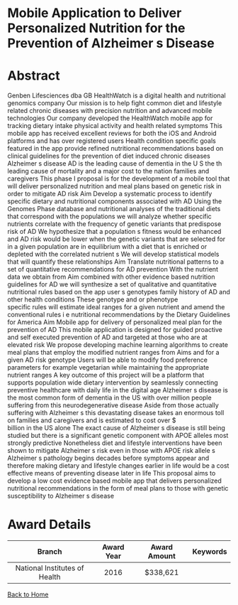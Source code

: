 
Mobile Application to Deliver Personalized Nutrition for the Prevention of Alzheimer s Disease
==============================================================================================

# Abstract


Genben Lifesciences  dba GB HealthWatch  is a digital health and nutritional genomics company  Our
mission is to help fight common  diet  and lifestyle related chronic diseases with precision nutrition and
advanced mobile technologies  Our company developed the HealthWatch     mobile app for tracking
dietary intake  physical activity and health related symptoms  This mobile app has received excellent
reviews for both the iOS and Android platforms and has over        registered users  Health condition 
specific goals featured in the app provide refined nutritional recommendations based on clinical
guidelines for the prevention of diet induced  chronic diseases  Alzheimer s disease  AD  is the leading
cause of dementia in the U S   the  th leading cause of mortality and a major cost to the nation  families
and caregivers  This phase I proposal is for the development of a mobile tool that will deliver
personalized nutrition and meal plans based on genetic risk in order to mitigate AD risk 
Aim    Develop a systematic process to identify specific dietary and nutritional components
associated with AD  Using the      Genomes Phase   database and nutritional analyses of the
traditional diets that correspond with the    populations  we will analyze whether specific nutrients
correlate with the frequency of genetic variants that predispose risk of AD  We hypothesize that a
population s fitness would be enhanced and AD risk would be lower when the genetic variants that are
selected for in a given population are in equilibrium with a diet that is enriched or depleted with the
correlated nutrient s   We will develop statistical models that will quantify these relationships 
Aim    Translate nutritional patterns to a set of quantitative recommendations for AD prevention 
With the nutrient data we obtain from Aim    combined with other evidence based nutrition guidelines
for AD  we will synthesize a set of qualitative and quantitative nutritional  rules  based on the app user s
genotypes  family history of AD and other health conditions  These genotype  and or phenotype  
specific rules will estimate ideal ranges for a given nutrient and amend the conventional  rules   i e 
nutritional recommendations  by the           Dietary Guidelines for America 
Aim    Mobile app for delivery of personalized meal plan for the prevention of AD  This mobile
application is designed for guided  proactive and self executed prevention of AD  and targeted at those
who are at elevated risk  We propose developing machine learning algorithms to create meal plans that
employ the modified nutrient ranges  from Aims   and    for a given AD risk genotype  Users will be able
to modify food preference parameters  for example   vegetarian   while maintaining the appropriate
nutrient ranges 
A key outcome of this project will be a platform that supports population wide dietary intervention by
seamlessly connecting preventive healthcare with daily life in the digital age Alzheimer s disease is the most common form of dementia in the US with over   million people suffering
from this neurodegenerative disease  Aside from those actually suffering with Alzheimer s  this devastating disease takes an enormous toll on families and caregivers and is estimated to cost over $   
billion in the US alone  The exact cause of Alzheimer s disease is still being studied but there is a significant genetic component  with APOE alleles most strongly predictive  Nonetheless  diet and lifestyle interventions have been shown to mitigate Alzheimer s risk even in those with APOE risk allele s   Alzheimer s pathology begins decades before symptoms appear and therefore making dietary and lifestyle changes earlier in life would be a cost effective means of preventing disease later in life  This proposal aims to develop a low cost  evidence based  mobile app that delivers personalized nutritional recommendations in the form of meal plans to those with genetic susceptibility to Alzheimer s disease  

# Award Details

|Branch|Award Year|Award Amount|Keywords|
| :---: | :---: | :---: | :---: |
|National Institutes of Health|2016|$338,621||
  
  


[Back to Home](https://github.com/chrischow/dod_sbir_awards/JH/#2371)